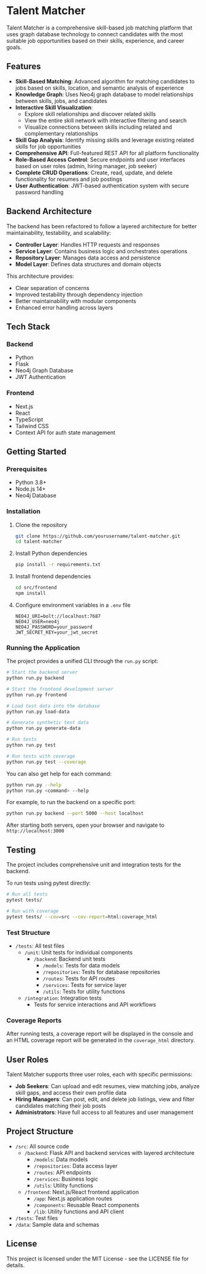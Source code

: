 # Talent Matcher

Talent Matcher is a comprehensive skill-based job matching platform that uses graph database technology to connect candidates with the most suitable job opportunities based on their skills, experience, and career goals.

## Features

- **Skill-Based Matching**: Advanced algorithm for matching candidates to jobs based on skills, location, and semantic analysis of experience
- **Knowledge Graph**: Uses Neo4j graph database to model relationships between skills, jobs, and candidates
- **Interactive Skill Visualization**:
  - Explore skill relationships and discover related skills
  - View the entire skill network with interactive filtering and search
  - Visualize connections between skills including related and complementary relationships
- **Skill Gap Analysis**: Identify missing skills and leverage existing related skills for job opportunities
- **Comprehensive API**: Full-featured REST API for all platform functionality
- **Role-Based Access Control**: Secure endpoints and user interfaces based on user roles (admin, hiring manager, job seeker)
- **Complete CRUD Operations**: Create, read, update, and delete functionality for resumes and job postings
- **User Authentication**: JWT-based authentication system with secure password handling

## Backend Architecture

The backend has been refactored to follow a layered architecture for better maintainability, testability, and scalability:

- **Controller Layer**: Handles HTTP requests and responses
- **Service Layer**: Contains business logic and orchestrates operations
- **Repository Layer**: Manages data access and persistence
- **Model Layer**: Defines data structures and domain objects

This architecture provides:

- Clear separation of concerns
- Improved testability through dependency injection
- Better maintainability with modular components
- Enhanced error handling across layers

## Tech Stack

### Backend

- Python
- Flask
- Neo4j Graph Database
- JWT Authentication

### Frontend

- Next.js
- React
- TypeScript
- Tailwind CSS
- Context API for auth state management

## Getting Started

### Prerequisites

- Python 3.8+
- Node.js 14+
- Neo4j Database

### Installation

1. Clone the repository

   ```bash
   git clone https://github.com/yourusername/talent-matcher.git
   cd talent-matcher
   ```

2. Install Python dependencies

   ```bash
   pip install -r requirements.txt
   ```

3. Install frontend dependencies

   ```bash
   cd src/frontend
   npm install
   ```

4. Configure environment variables in a `.env` file

   ```
   NEO4J_URI=bolt://localhost:7687
   NEO4J_USER=neo4j
   NEO4J_PASSWORD=your_password
   JWT_SECRET_KEY=your_jwt_secret
   ```

### Running the Application

The project provides a unified CLI through the `run.py` script:

```bash
# Start the backend server
python run.py backend

# Start the frontend development server
python run.py frontend

# Load test data into the database
python run.py load-data

# Generate synthetic test data
python run.py generate-data

# Run tests
python run.py test

# Run tests with coverage
python run.py test --coverage
```

You can also get help for each command:

```bash
python run.py --help
python run.py <command> --help
```

For example, to run the backend on a specific port:

```bash
python run.py backend --port 5000 --host localhost
```

After starting both servers, open your browser and navigate to `http://localhost:3000`

## Testing

The project includes comprehensive unit and integration tests for the backend.

To run tests using pytest directly:

```bash
# Run all tests
pytest tests/

# Run with coverage
pytest tests/ --cov=src --cov-report=html:coverage_html
```

### Test Structure

- `/tests`: All test files
  - `/unit`: Unit tests for individual components
    - `/backend`: Backend unit tests
      - `/models`: Tests for data models
      - `/repositories`: Tests for database repositories
      - `/routes`: Tests for API routes
      - `/services`: Tests for service layer
      - `/utils`: Tests for utility functions
  - `/integration`: Integration tests
    - Tests for service interactions and API workflows

### Coverage Reports

After running tests, a coverage report will be displayed in the console and an HTML coverage report will be generated in the `coverage_html` directory.

## User Roles

Talent Matcher supports three user roles, each with specific permissions:

- **Job Seekers**: Can upload and edit resumes, view matching jobs, analyze skill gaps, and access their own profile data
- **Hiring Managers**: Can post, edit, and delete job listings, view and filter candidates matching their job posts
- **Administrators**: Have full access to all features and user management

## Project Structure

- `/src`: All source code
  - `/backend`: Flask API and backend services with layered architecture
    - `/models`: Data models
    - `/repositories`: Data access layer
    - `/routes`: API endpoints
    - `/services`: Business logic
    - `/utils`: Utility functions
  - `/frontend`: Next.js/React frontend application
    - `/app`: Next.js application routes
    - `/components`: Reusable React components
    - `/lib`: Utility functions and API client
- `/tests`: Test files
- `/data`: Sample data and schemas

## License

This project is licensed under the MIT License - see the LICENSE file for details.
